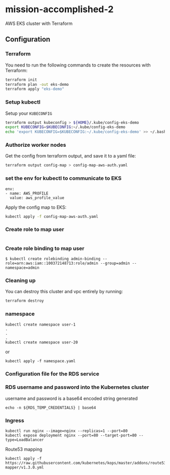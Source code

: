 # mission-accomplished-2
AWS EKS cluster with Terraform

## Configuration


### Terraform

You need to run the following commands to create the resources with Terraform:

```bash
terraform init
terraform plan -out eks-demo
terraform apply "eks-demo"
```

### Setup kubectl

Setup your `KUBECONFIG`

```bash
terraform output kubeconfig > ${HOME}/.kube/config-eks-demo
export KUBECONFIG=$KUBECONFIG:~/.kube/config-eks-demo
echo 'export KUBECONFIG=$KUBECONFIG:~/.kube/config-eks-demo' >> ~/.bash_profile
```

### Authorize worker nodes

Get the config from terraform output, and save it to a yaml file:

```bash
terraform output config-map > config-map-aws-auth.yaml
```

### set the env for kubectl to communicate to EKS

```
env:
- name: AWS_PROFILE
  value: aws_profile_value
```


Apply the config map to EKS:

```bash
kubectl apply -f config-map-aws-auth.yaml
```

### Create role  to map user
```
```

### Create role binding to map user
```
$ kubectl create rolebinding admin-binding --role=arn:aws:iam::100372148713:role/admin --group=admin --namespace=admin
```


### Cleaning up

You can destroy this cluster and vpc entirely by running:

```bash
terraform destroy
```

### namespace
```
kubectl create namespace user-1
.
.
.
kubectl create namespace user-20
```
or
```
kubectl apply -f namespace.yaml
```


### Configuration file for the RDS service

### RDS username and password into the Kubernetes cluster
username and password is a base64 encoded string generated
```
echo -n ${RDS_TEMP_CREDENTIALS} | base64
```

### Ingress
```
kubectl run nginx --image=nginx --replicas=1 --port=80
kubectl expose deployment nginx --port=80 --target-port=80 --type=LoadBalancer
```
Route53 mapping
```
kubectl apply -f https://raw.githubusercontent.com/kubernetes/kops/master/addons/route53-mapper/v1.3.0.yml
```
